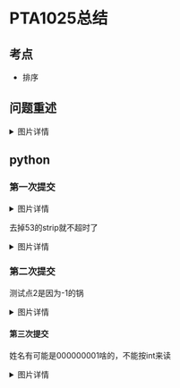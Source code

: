 # PTA1025总结
## 考点
+ 排序


## 问题重述
<details><summary>图片详情</summary><img src="https://raw.githubusercontent.com/ednow/cloudimg/main/githubio/20210728010034.png" alt="找不到图片(Image not found)" onerror="this.onerror=null;this.src='https://gitee.com/ednow/cloudimg/raw/main/githubio/20210728010034.png';" /></details>


## python

### 第一次提交
<details><summary>图片详情</summary><img src="https://raw.githubusercontent.com/ednow/cloudimg/main/githubio/20210728231029.png" alt="找不到图片(Image not found)" onerror="this.onerror=null;this.src='https://gitee.com/ednow/cloudimg/raw/main/githubio/20210728231029.png';" /></details>

去掉53的strip就不超时了
<details><summary>图片详情</summary><img src="https://raw.githubusercontent.com/ednow/cloudimg/main/githubio/20210728231237.png" alt="找不到图片(Image not found)" onerror="this.onerror=null;this.src='https://gitee.com/ednow/cloudimg/raw/main/githubio/20210728231237.png';" /></details>

### 第二次提交
测试点2是因为-1的锅
<details><summary>图片详情</summary><img src="https://raw.githubusercontent.com/ednow/cloudimg/main/githubio/20210729235147.png" alt="找不到图片(Image not found)" onerror="this.onerror=null;this.src='https://gitee.com/ednow/cloudimg/raw/main/githubio/20210729235147.png';" /></details>

#### 第三次提交
姓名有可能是000000001啥的，不能按int来读
<details><summary>图片详情</summary><img src="https://raw.githubusercontent.com/ednow/cloudimg/main/githubio/20210729235921.png" alt="找不到图片(Image not found)" onerror="this.onerror=null;this.src='https://gitee.com/ednow/cloudimg/raw/main/githubio/20210729235921.png';" /></details>